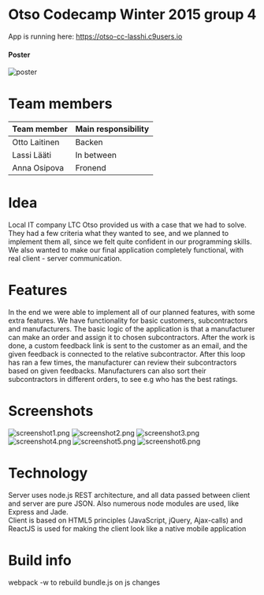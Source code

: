 # Otso Codecamp Winter 2015 group 4
App is running here: https://otso-cc-lasshi.c9users.io

#### Poster
![poster](./doc/poster.svg)

# Team members

| Team member    | Main responsibility  |
| :------------- | :-------------       |
| Otto Laitinen  | Backen               |
| Lassi Lääti    | In between           |
| Anna Osipova   | Fronend              |

# Idea
Local IT company LTC Otso provided us with a case that we had to solve. They had a few criteria what they wanted to see, and we planned to implement them all, since we felt quite confident in our programming skills. We also wanted to make our final application completely functional, with real client - server communication.

# Features
In the end we were able to implement all of our planned features, with some extra features. We have functionality for basic customers, subcontractors and manufacturers. The basic logic of the application is that a manufacturer can make an order and assign it to chosen subcontractors. After the work is done, a custom feedback link is sent to the customer as an email, and the given feedback is connected to the relative subcontractor. After this loop has ran a few times, the manufacturer can review their subcontractors based on given feedbacks. Manufacturers can also sort their subcontractors in different orders, to see e.g who has the best ratings.

# Screenshots

![screenshot1.png](./doc/screenshot1.png)
![screenshot2.png](./doc/screenshot2.png)
![screenshot3.png](./doc/screenshot3.png)
![screenshot4.png](./doc/screenshot4.png)
![screenshot5.png](./doc/screenshot5.png)
![screenshot6.png](./doc/screenshot6.png)

# Technology
Server uses node.js REST architecture, and all data passed between client and server are pure JSON. Also numerous node modules are used, like Express and Jade.  
Client is based on HTML5 principles (JavaScript, jQuery, Ajax-calls) and ReactJS is used for making the client look like a native mobile application

# Build info
webpack -w to rebuild bundle.js on js changes
